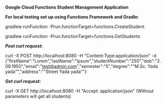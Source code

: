 **Google Cloud Functions Student Management Application**


**For local testing set up using Functions Framework and Gradle:**

gradlew runFunction -Prun.functionTarget=functions.CreateStudent

gradlew runFunction -Prun.functionTarget=functions.GetStudents

***Post curl request:***

curl -X POST http://localhost:8080 -H "Content-Type:application/json" -d {"firstName":"Lorem","lastName":"Ipsum","studentNumber":"250","dob":"2.09.1950","email":"test@admin.com","semester":"5","degree":"\"M.Sc. Yada yada\"","address":"\"Street Yada yada\""}

***Get curl request:***

curl -X GET http://localhost:8080 -H "Accept: application/json" (Without parameters will get all students)